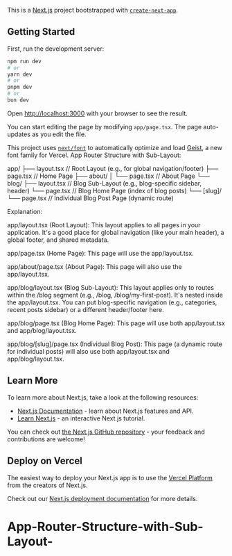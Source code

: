 This is a [Next.js](https://nextjs.org) project bootstrapped with [`create-next-app`](https://nextjs.org/docs/app/api-reference/cli/create-next-app).

## Getting Started

First, run the development server:

```bash
npm run dev
# or
yarn dev
# or
pnpm dev
# or
bun dev
```

Open [http://localhost:3000](http://localhost:3000) with your browser to see the result.

You can start editing the page by modifying `app/page.tsx`. The page auto-updates as you edit the file.

This project uses [`next/font`](https://nextjs.org/docs/app/building-your-application/optimizing/fonts) to automatically optimize and load [Geist](https://vercel.com/font), a new font family for Vercel.
App Router Structure with Sub-Layout:

app/
├── layout.tsx         // Root Layout (e.g., for global navigation/footer)
├── page.tsx           // Home Page
├── about/
│   └── page.tsx       // About Page
└── blog/
    ├── layout.tsx     // Blog Sub-Layout (e.g., blog-specific sidebar, header)
    └── page.tsx       // Blog Home Page (index of blog posts)
    └── [slug]/
        └── page.tsx   // Individual Blog Post Page (dynamic route)


Explanation:

app/layout.tsx (Root Layout): This layout applies to all pages in your application. It's a good place for global navigation (like your main header), a global footer, and shared metadata.

app/page.tsx (Home Page): This page will use the app/layout.tsx.

app/about/page.tsx (About Page): This page will also use the app/layout.tsx.

app/blog/layout.tsx (Blog Sub-Layout): This layout applies only to routes within the /blog segment (e.g., /blog, /blog/my-first-post). It's nested inside the app/layout.tsx. You can put blog-specific navigation (e.g., categories, recent posts sidebar) or a different header/footer here.

app/blog/page.tsx (Blog Home Page): This page will use both app/layout.tsx and app/blog/layout.tsx.

app/blog/[slug]/page.tsx (Individual Blog Post): This page (a dynamic route for individual posts) will also use both app/layout.tsx and app/blog/layout.tsx.


        
## Learn More

To learn more about Next.js, take a look at the following resources:

- [Next.js Documentation](https://nextjs.org/docs) - learn about Next.js features and API.
- [Learn Next.js](https://nextjs.org/learn) - an interactive Next.js tutorial.

You can check out [the Next.js GitHub repository](https://github.com/vercel/next.js) - your feedback and contributions are welcome!

## Deploy on Vercel

The easiest way to deploy your Next.js app is to use the [Vercel Platform](https://vercel.com/new?utm_medium=default-template&filter=next.js&utm_source=create-next-app&utm_campaign=create-next-app-readme) from the creators of Next.js.

Check out our [Next.js deployment documentation](https://nextjs.org/docs/app/building-your-application/deploying) for more details.
# App-Router-Structure-with-Sub-Layout-
